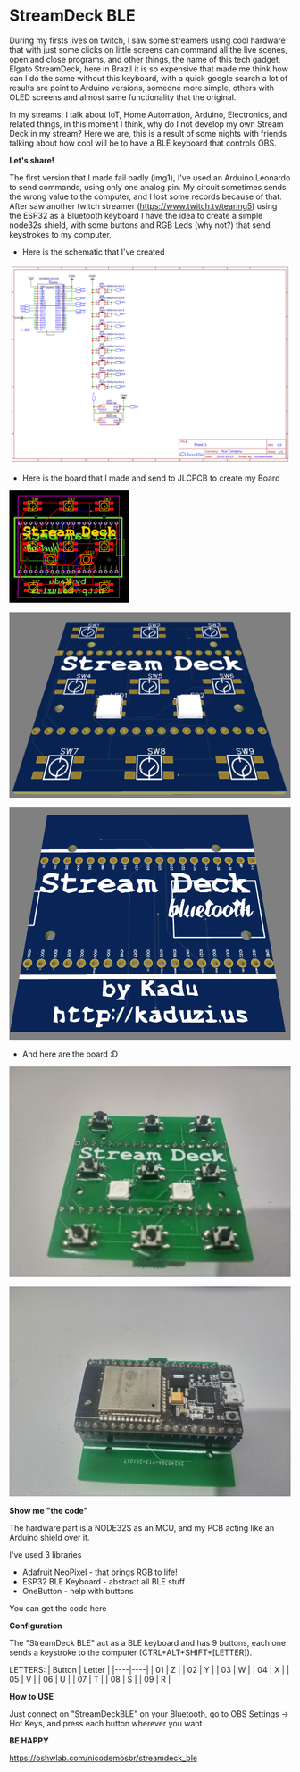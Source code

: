 # StreamDeck BLE

During my firsts lives on twitch, I saw some streamers using cool hardware that with just some clicks on little screens can command all the live scenes, open and close programs, and other things, the name of this tech gadget, Elgato StreamDeck, here in Brazil it is so expensive that made me think how can I do the same without this keyboard, with a quick google search a lot of results are point to Arduino versions, someone more simple, others with OLED screens and almost same functionality that the original.

In my streams, I talk about IoT, Home Automation, Arduino, Electronics, and related things, in this moment I think, why do I not develop my own Stream Deck in my stream? Here we are, this is a result of some nights with friends talking about how cool will be to have a BLE keyboard that controls OBS.

**Let's share!**

The first version that I made fail badly (img1), I've used an Arduino Leonardo to send commands, using only one analog pin. My circuit sometimes sends the wrong value to the computer, and I lost some records because of that. After saw another twitch streamer (https://www.twitch.tv/tearing5) using the ESP32 as a Bluetooth keyboard I have the idea to create a simple node32s shield, with some buttons and RGB Leds (why not?) that send keystrokes to my computer.



-   Here is the schematic that I've created  

![Schematic](assets/schematic.png "Schematic")

-   Here is the board that I made and send to JLCPCB to create my Board

![PCB](assets/pcb01.png "PCB")

![PCB](assets/pcb02.png "PCB")

![PCB](assets/pcb03.png "PCB")

-   And here are the board :D

![Real PCB 01](assets/live01.jpg "Real Life 01")

![Real PCB 02](assets/live02.jpg "Real Life 02")

**Show me "the code"**

The hardware part is a NODE32S as an MCU, and my PCB acting like an Arduino shield over it.

I've used 3 libraries
-   Adafruit NeoPixel - that brings RGB to life!
-   ESP32 BLE Keyboard - abstract all BLE stuff
-   OneButton - help with buttons

You can get the code here

**Configuration**

The "StreamDeck BLE" act as a BLE keyboard and has 9 buttons, each one sends a keystroke to the computer (CTRL+ALT+SHIFT+[LETTER]).

LETTERS:
| Button  | Letter   |
|----|----|
| 01 | Z  |
| 02 | Y  |
| 03 | W  |
| 04 | X  |
| 05 | V  |
| 06 | U  |
| 07 | T  |
| 08 | S  |
| 09 | R  |

**How to USE**

Just connect on "StreamDeckBLE" on your Bluetooth, go to OBS Settings -> Hot Keys, and press each button wherever you want  

**BE HAPPY**

https://oshwlab.com/nicodemosbr/streamdeck_ble